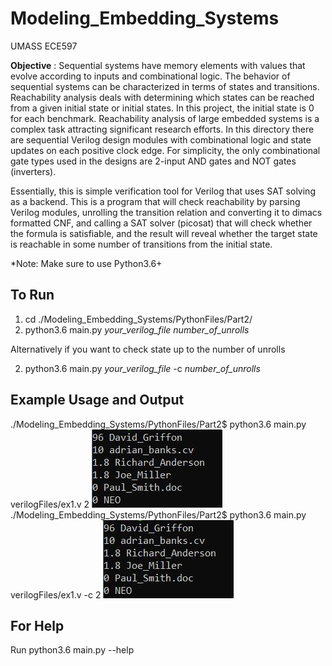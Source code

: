 # Modeling_Embedding_Systems
UMASS ECE597

**Objective** : Sequential systems have memory elements with values that evolve according to inputs and combinational logic. The
behavior of sequential systems can be characterized in terms of states and transitions. Reachability analysis deals
with determining which states can be reached from a given initial state or initial states. In this project, the initial state is
0 for each benchmark. Reachability analysis of large embedded systems is a complex task attracting significant
research efforts. In this directory there are sequential Verilog design modules with combinational logic and state
updates on each positive clock edge.  For simplicity, the only combinational gate types used in the designs are 2-input AND gates and NOT gates (inverters).

Essentially, this is simple verification tool for Verilog that uses SAT solving as a backend. This is a
program that will check reachability by parsing Verilog modules, unrolling the transition relation and converting it to
dimacs formatted CNF, and calling a SAT solver (picosat) that will check whether the formula is satisfiable, and the result
will reveal whether the target state is reachable in some number of transitions from the initial state. 

*Note: Make sure to use Python3.6+


## To Run
  1) cd ./Modeling_Embedding_Systems/PythonFiles/Part2/    
  2) python3.6 main.py *your_verilog_file* *number_of_unrolls*
  
  Alternatively if you want to check state up to the number of unrolls
  
  2) python3.6 main.py *your_verilog_file* -c *number_of_unrolls*

## Example Usage and Output
  ./Modeling_Embedding_Systems/PythonFiles/Part2$ python3.6 main.py verilogFiles/ex1.v 2
![](https://github.com/achen173/Resume-Parser/blob/master/ExampleOutput.JPG)
  ./Modeling_Embedding_Systems/PythonFiles/Part2$ python3.6 main.py verilogFiles/ex1.v -c 2
![](https://github.com/achen173/Resume-Parser/blob/master/ExampleOutput.JPG)

## For Help
  Run python3.6 main.py --help
